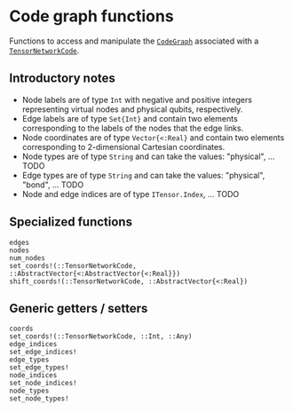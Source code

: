 # Code graph functions

Functions to access and manipulate the [`CodeGraph`](@ref) associated with a
[`TensorNetworkCode`](@ref).

## Introductory notes

* Node labels are of type `Int` with negative and positive integers representing
    virtual nodes and physical qubits, respectively.
* Edge labels are of type `Set{Int}` and contain two elements corresponding to the
    labels of the nodes that the edge links.
* Node coordinates are of type `Vector{<:Real}` and contain two elements corresponding
    to 2-dimensional Cartesian coordinates.
* Node types are of type `String` and can take the values: "physical", ... TODO
* Edge types are of type `String` and can take the values: "physical", "bond", ... TODO
* Node and edge indices are of type `ITensor.Index`, ... TODO

## Specialized functions
```@docs
edges
nodes
num_nodes
set_coords!(::TensorNetworkCode, ::AbstractVector{<:AbstractVector{<:Real}})
shift_coords!(::TensorNetworkCode, ::AbstractVector{<:Real})
```

## Generic getters / setters
```@docs
coords
set_coords!(::TensorNetworkCode, ::Int, ::Any)
edge_indices
set_edge_indices!
edge_types
set_edge_types!
node_indices
set_node_indices!
node_types
set_node_types!
```

